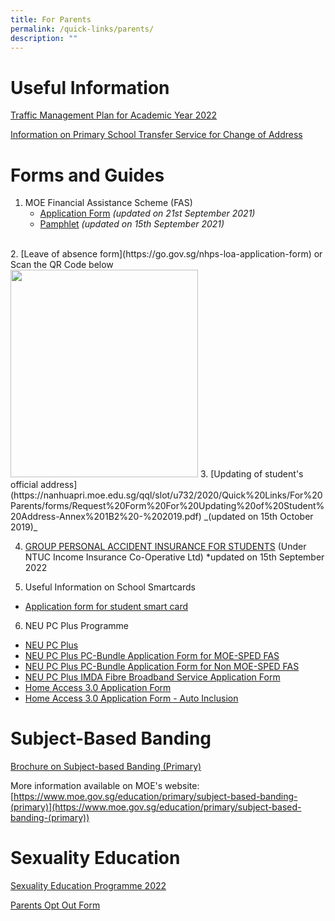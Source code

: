 ```yaml
---
title: For Parents
permalink: /quick-links/parents/
description: ""
---
```

# Useful Information
[Traffic Management Plan for Academic Year 2022](https://nanhuapri.moe.edu.sg/nhps-1/news-and-updates/traffic-management-plan-2022)

[Information on Primary School Transfer Service for Change of Address](/files/Information%20Sheets/Annex%20B%20-%20Information%20sheet%20for%20parents.pdf)

# Forms and Guides
1. MOE Financial Assistance Scheme (FAS)
	* [Application Form](/files/Application%20/MOE-FAS-application-form.pdf) _(updated on 21st September 2021)_
	* [Pamphlet](https://nanhuapri.moe.edu.sg/qql/slot/u732/2021/MOE_FAS_Pamphlet_2022.pdf) _(updated on 15th September 2021)_
<br>
2. [Leave of absence form](https://go.gov.sg/nhps-loa-application-form) or Scan the QR Code below
<br>
<img src="https://d33wubrfki0l68.cloudfront.net/c07ee306e66d8b164b10e6e7088281b9c1df91d4/0493f/images/gogovnanhua.png" alt="" style="width:300px; height:332px;">
3. [Updating of student's official address](https://nanhuapri.moe.edu.sg/qql/slot/u732/2020/Quick%20Links/For%20Parents/forms/Request%20Form%20For%20Updating%20of%20Student%20Address-Annex%201B2%20-%202019.pdf)  _(updated on 15th October 2019)_
<br>

4. [GROUP PERSONAL ACCIDENT INSURANCE FOR STUDENTS](/files/Application%20Forms/Product%20Fact%20Sheet%20(Year%202022)%20(Sep%202022).pdf) (Under NTUC Income Insurance Co-Operative Ltd) *updated on 15th September 2022


5. Useful Information on School Smartcards 
* [Application form for student smart card](https://nanhuapri.moe.edu.sg/qql/slot/u732/2020/Quick%20Links/For%20Parents/forms/Application%20For%20School%20Smart%20Card%20(SSC).pdf) 

6. NEU PC Plus Programme
* [NEU PC Plus](https://nanhuapri.moe.edu.sg/qql/slot/u732/2020/Quick%20Links/For%20Parents/forms/NEU%20PC%20Plus.pdf)
* [NEU PC Plus PC-Bundle Application Form for MOE-SPED FAS](/files/Application%20Forms/NPP%20Application%20Form%20for%20MOE-SPED%20FAS.pdf)
* [NEU PC Plus PC-Bundle Application Form for Non MOE-SPED FAS](/files/Application%20Forms/NPP%20Application%20Form%20for%20NON%20MOE-SPED%20FAS.pdf)
* [NEU PC Plus IMDA Fibre Broadband Service Application Form](https://nanhuapri.moe.edu.sg/qql/slot/u732/Admin/2021/NEU%20PC%20Plus%20IMDA%20Fibre%20Broadband%20Service%20Application%20Form.pdf)
* [Home Access 3.0 Application Form](https://nanhuapri.moe.edu.sg/qql/slot/u732/Admin/2021/Home%20Access%203.0%20Application%20Form.pdf)
* [Home Access 3.0 Application Form - Auto Inclusion](https://nanhuapri.moe.edu.sg/qql/slot/u732/Admin/2021/Home%20Access%203.0%20Application%20Form%20-%20Auto%20Inclusion.pdf)

# Subject-Based Banding
[Brochure on Subject-based Banding (Primary)](https://nanhuapri.moe.edu.sg/qql/slot/u732/2020/Quick%20Links/For%20Parents/1.%20MOE_SBB_ENG_1%20Mar%202018.pdf)

More information available on MOE's website:
[https://www.moe.gov.sg/education/primary/subject-based-banding-(primary)](https://www.moe.gov.sg/education/primary/subject-based-banding-(primary))

# Sexuality Education
[Sexuality Education Programme 2022](https://nanhuapri.moe.edu.sg/qql/slot/u732/Programmes/Sexuality%20Education/Sexuality%20Education%20Programme%202022.pdf)

[Parents Opt Out Form](https://nanhuapri.moe.edu.sg/qql/slot/u732/Programmes/Sexuality%20Education/2022%20Parents%20opt%20out%20form.pdf)